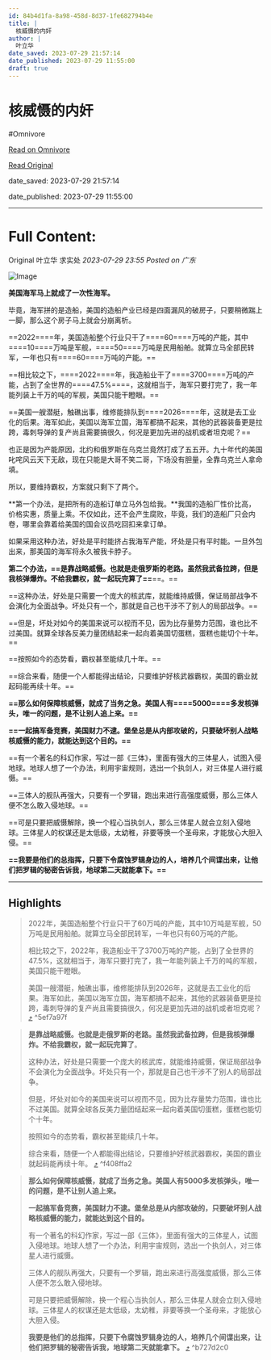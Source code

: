 ```yaml
---
id: 84b4d1fa-8a98-458d-8d37-1fe682794b4e
title: |
  核威慑的内奸
author: |
  叶立华
date_saved: 2023-07-29 21:57:14
date_published: 2023-07-29 11:55:00
draft: true
---
```


# 核威慑的内奸
#Omnivore

[Read on Omnivore](https://omnivore.app/me/-189a483951b)

[Read Original](https://mp.weixin.qq.com/s/VUUlJQ44z0_B5bnHKNlRvQ)

date_saved: 2023-07-29 21:57:14

date_published: 2023-07-29 11:55:00

--- 

# Full Content: 

Original 叶立华  求实处 _2023-07-29 23:55_ _Posted on 广东_ 

![Image](https://proxy-prod.omnivore-image-cache.app/0x0,s8PJEsiYybaWPUzRCU_aNXXIWGcHzJv9GPgSdHpbDmNU/https://mmbiz.qpic.cn/mmbiz_png/hr6mUjEf2jZnF0JZ1GFOjRd6DN26VrQHicsDU8ZdrqUicMNY8gTMBx8zicHJgcYOvNVDulOT8jtqynibblLOHfW5eQ/640?wx_fmt=png)

**美国海军马上就成了一次性海军。**

毕竟，海军拼的是造船，美国的造船产业已经是四面漏风的破房子，只要稍微踹上一脚，那么这个房子马上就会分崩离析。

==2022====年，美国造船整个行业只干了====60====万吨的产能，其中====10====万吨是军舰，====50====万吨是民用船舶。就算立马全部民转军，一年也只有====60====万吨的产能。==

==相比较之下，====2022====年，我造船业干了====3700====万吨的产能，占到了全世界的====47.5%====，这就相当于，海军只要打完了，我一年能列装上千万的吨的军舰，美国只能干瞪眼。==

==美国一艘潜艇，触礁出事，维修能排队到====2026====年，这就是去工业化的后果。海军如此，美国以海军立国，海军都搞不起来，其他的武器装备更是拉跨，毒刺导弹的复产尚且需要搞很久，何况是更加先进的战机或者坦克呢？==

也正是因为产能原因，北约和俄罗斯在乌克兰竟然打成了五五开。九十年代的美国叱咤风云天下无敌，现在只能是大哥不笑二哥，下场没有胆量，全靠乌克兰人拿命填。

所以，要维持霸权，方案就只剩下了两个。

**第一个办法，是把所有的造船订单立马外包给我。**我国的造船厂性价比高，价格实惠，质量上乘。不仅如此，还不会产生腐败，毕竟，我们的造船厂只会内卷，哪里会靠着给美国的国会议员吃回扣来拿订单。

如果采用这种办法，好处是平时能挤占我海军产能，坏处是只有平时能。一旦外包出来，那美国的海军将永久被我卡脖子。

**第二个办法，==是靠战略威慑。也就是走俄罗斯的老路。虽然我武备拉跨，但是我核弹爆炸。不给我霸权，就一起玩完算了==**==。==

==这种办法，好处是只需要一个庞大的核武库，就能维持威慑，保证局部战争不会演化为全面战争。坏处只有一个，那就是自己也干涉不了别人的局部战争。==

==但是，坏处对如今的美国来说可以视而不见，因为比存量势力范围，谁也比不过美国。就算全球各反美力量团结起来一起向着美国切蛋糕，蛋糕也能切个十年。==

==按照如今的态势看，霸权甚至能续几十年。==

==综合来看，随便一个人都能得出结论，只要维护好核武器霸权，美国的霸业就起码能再续十年。==

**==那么如何保障核威慑，就成了当务之急。美国人有====5000====多发核弹头，唯一的问题，是不让别人追上来。==**

**==一起搞军备竞赛，美国财力不逮。堡垒总是从内部攻破的，只要破坏别人战略核威慑的能力，就能达到这个目的。==**

==有一个著名的科幻作家，写过一部《三体》，里面有强大的三体星人，试图入侵地球。地球人想了一个办法，利用宇宙规则，选出一个执剑人，对三体星人进行威慑。==

==三体人的舰队再强大，只要有一个罗辑，跑出来进行高强度威慑，那么三体人便不怎么敢入侵地球。==

==可是只要把威慑解除，换一个程心当执剑人，那么三体星人就会立刻入侵地球。三体星人的权谋还是太低级，太幼稚，非要等换一个圣母来，才能放心大胆入侵。==

**==我要是他们的总指挥，只要下令腐蚀罗辑身边的人，培养几个间谍出来，让他们把罗辑的秘密告诉我，地球第二天就能拿下。==**

---

## Highlights

> 2022年，美国造船整个行业只干了60万吨的产能，其中10万吨是军舰，50万吨是民用船舶。就算立马全部民转军，一年也只有60万吨的产能。
> 
> 相比较之下，2022年，我造船业干了3700万吨的产能，占到了全世界的47.5%，这就相当于，海军只要打完了，我一年能列装上千万的吨的军舰，美国只能干瞪眼。
> 
> 美国一艘潜艇，触礁出事，维修能排队到2026年，这就是去工业化的后果。海军如此，美国以海军立国，海军都搞不起来，其他的武器装备更是拉跨，毒刺导弹的复产尚且需要搞很久，何况是更加先进的战机或者坦克呢？ [⤴️](https://omnivore.app/me/-189a483951b#5ef7a97f-707e-473b-94aa-a851ba79be2d)  ^5ef7a97f

> **是靠战略威慑。也就是走俄罗斯的老路。虽然我武备拉跨，但是我核弹爆炸。不给我霸权，就一起玩完算了**。
> 
> 这种办法，好处是只需要一个庞大的核武库，就能维持威慑，保证局部战争不会演化为全面战争。坏处只有一个，那就是自己也干涉不了别人的局部战争。
> 
> 但是，坏处对如今的美国来说可以视而不见，因为比存量势力范围，谁也比不过美国。就算全球各反美力量团结起来一起向着美国切蛋糕，蛋糕也能切个十年。
> 
> 按照如今的态势看，霸权甚至能续几十年。
> 
> 综合来看，随便一个人都能得出结论，只要维护好核武器霸权，美国的霸业就起码能再续十年。 [⤴️](https://omnivore.app/me/-189a483951b#f408ffa2-1558-4c7b-98a5-3cca088594dd)  ^f408ffa2

> **那么如何保障核威慑，就成了当务之急。美国人有5000多发核弹头，唯一的问题，是不让别人追上来。**
> 
> **一起搞军备竞赛，美国财力不逮。堡垒总是从内部攻破的，只要破坏别人战略核威慑的能力，就能达到这个目的。**
> 
> 有一个著名的科幻作家，写过一部《三体》，里面有强大的三体星人，试图入侵地球。地球人想了一个办法，利用宇宙规则，选出一个执剑人，对三体星人进行威慑。
> 
> 三体人的舰队再强大，只要有一个罗辑，跑出来进行高强度威慑，那么三体人便不怎么敢入侵地球。
> 
> 可是只要把威慑解除，换一个程心当执剑人，那么三体星人就会立刻入侵地球。三体星人的权谋还是太低级，太幼稚，非要等换一个圣母来，才能放心大胆入侵。
> 
> **我要是他们的总指挥，只要下令腐蚀罗辑身边的人，培养几个间谍出来，让他们把罗辑的秘密告诉我，地球第二天就能拿下。** [⤴️](https://omnivore.app/me/-189a483951b#b727d2c0-1524-46bc-8242-4deb1e52a050)  ^b727d2c0

